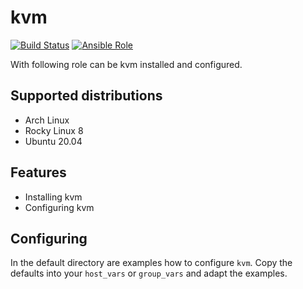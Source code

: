 # kvm

[![Build Status](https://drone.cryptic.systems/api/badges/volker.raschek/kvm-role/status.svg)](https://drone.cryptic.systems/volker.raschek/kvm-role)
[![Ansible Role](https://img.shields.io/ansible/role/d/58218)](https://galaxy.ansible.com/volker_raschek/kvm)

With following role can be kvm installed and configured.

## Supported distributions

- Arch Linux
- Rocky Linux 8
- Ubuntu 20.04

## Features

- Installing kvm
- Configuring kvm

## Configuring

In the default directory are examples how to configure `kvm`. Copy the
defaults into your `host_vars` or `group_vars` and adapt the examples.
